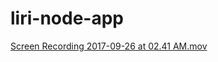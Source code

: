 # liri-node-app

<div class="cloudapp-embed" data-slug="2t113Z460U2Z"><a href="https://cl.ly/2t113Z460U2Z">Screen Recording 2017-09-26 at 02.41 AM.mov</a><script async src="https://embed.cl.ly/embedded.gz.js" charset="utf-8"></script></div>